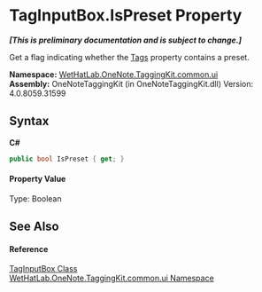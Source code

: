 # TagInputBox.IsPreset Property 
 _**\[This is preliminary documentation and is subject to change.\]**_

Get a flag indicating whether the <a href="4d63b600-ffd1-30f8-346c-04e97f912d6c">Tags</a> property contains a preset.

**Namespace:**&nbsp;<a href="043a9407-ac38-b3ac-7348-a6090af495ad">WetHatLab.OneNote.TaggingKit.common.ui</a><br />**Assembly:**&nbsp;OneNoteTaggingKit (in OneNoteTaggingKit.dll) Version: 4.0.8059.31599

## Syntax

**C#**<br />
``` C#
public bool IsPreset { get; }
```


#### Property Value
Type: Boolean

## See Also


#### Reference
<a href="8c43e75b-07b3-f855-ea15-72dde6bb8e11">TagInputBox Class</a><br /><a href="043a9407-ac38-b3ac-7348-a6090af495ad">WetHatLab.OneNote.TaggingKit.common.ui Namespace</a><br />